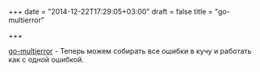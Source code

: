 +++
date = "2014-12-22T17:29:05+03:00"
draft = false
title = "go-multierror"

+++

<p><a href="https://github.com/hashicorp/go-multierror">go-multierror</a>&nbsp;- Теперь можем собирать все ошибки в кучу и работать как с одной ошибкой.</p>

